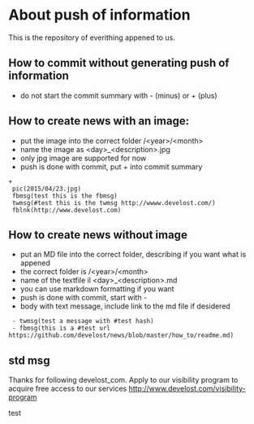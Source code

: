 # About push of information
This is the repository of everithing appened to us.

## How to commit without generating push of information
 - do not start the commit summary with - (minus) or + (plus)

## How to create news with an image:
 - put the image into the correct folder /\<year\>/\<month\>
 - name the image as \<day\>_\<description\>.jpg
 - only jpg image are supported for now
 - push is done with commit, put + into commit summary
``` 
+ 
 pic(2015/04/23.jpg)
 fbmsg(test this is the fbmsg)
 twmsg(#test this is the twmsg http://wwww.develost.com/)
 fblnk(http://www.develost.com)
``` 

## How to create news without image
 - put an MD file into the correct folder, describing if you want what is appened
 - the correct folder is /\<year\>/\<month\> 
 - name of the textfile il \<day\>_\<description\>.md
 - you can use markdown formatting if you want
 - push is done with commit, start with -
 - body with text message, include link to the md file if desidered

```
 - twmsg(test a message with #test hash)
 - fbmsg(this is a #test url https://github.com/develost/news/blob/master/how_to/readme.md) 
```

## std msg
Thanks for following develost_com. Apply to our visibility program to acquire free access to our services http://www.develost.com/visibility-program

test
